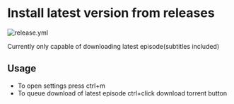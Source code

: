 # Install latest version from releases

![release.yml](https://github.com/EnergoStalin/tampermonkey-animelayer/actions/workflows/release.yaml/badge.svg)

Currently only capable of downloading latest episode(subtitles included)

## Usage
- To open settings press ctrl+m
- To queue download of latest episode ctrl+click download torrent button